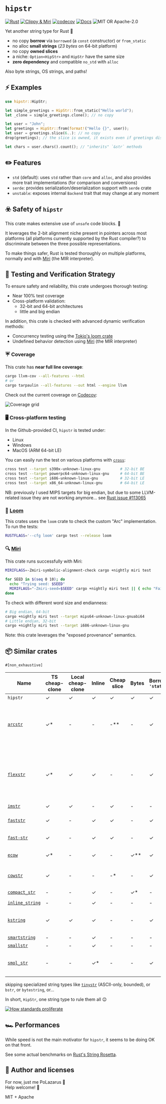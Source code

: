 # `hipstr`

[![Rust](https://github.com/polazarus/hipstr/actions/workflows/basic.yml/badge.svg)](https://github.com/polazarus/hipstr/actions/workflows/basic.yml)
[![Clippy & Miri](https://github.com/polazarus/hipstr/actions/workflows/analysis.yml/badge.svg)](https://github.com/polazarus/hipstr/actions/workflows/analysis.yml)
[![codecov](https://codecov.io/gh/polazarus/hipstr/branch/main/graph/badge.svg?token=Z7YUHB4YUD)](https://codecov.io/gh/polazarus/hipstr)
[![Docs](https://img.shields.io/docsrs/hipstr)](https://docs.rs/hipstr)
![MIT OR Apache-2.0](https://img.shields.io/crates/l/hipstr)

Yet another string type for Rust 🦀

- no copy **borrow** via `borrowed` (a `const` constructor) or `from_static`
- no alloc **small strings** (_23 bytes_ on 64-bit platform)
- no copy **owned slices**
- a niche: `Option<HipStr>` and `HipStr` have the same size
- **zero dependency** and compatible `no_std` with `alloc`

Also byte strings, OS strings, and paths!

## ⚡ Examples

```rust
use hipstr::HipStr;

let simple_greetings = HipStr::from_static("Hello world");
let _clone = simple_greetings.clone(); // no copy

let user = "John";
let greetings = HipStr::from(format!("Hello {}", user));
let user = greetings.slice(6..): // no copy
drop(greetings); // the slice is owned, it exists even if greetings disappear

let chars = user.chars().count(); // "inherits" `&str` methods
```

## ✏️ Features

- `std` (default): uses `std` rather than `core` and `alloc`, and also provides more trait implementations (for comparison and conversions)
- `serde`: provides serialization/deserialization support with `serde` crate
- `unstable`: exposes internal `Backend` trait that may change at any moment

## ☣️ Safety of `hipstr`

This crate makes extensive use of `unsafe` code blocks. 🤷

It leverages the 2-bit alignment niche present in pointers across most platforms (all platforms currently supported by the Rust compiler?) to discriminate between the three possible representations.

To make things safer, Rust is tested thoroughly on multiple platforms, normally and with [Miri] (the MIR interpreter).

## 🧪 Testing and Verification Strategy

To ensure safety and reliability, this crate undergoes thorough testing:

- Near 100% test coverage
- Cross-platform validation:
  - 32-bit and 64-bit architectures
  - little and big endian

In addition, this crate is checked with advanced dynamic verification methods:

- Concurrency testing using the [Tokio's loom crate][loom]
- Undefined behavior detection using [Miri] (the MIR interpreter)

### ☔ Coverage

This crate has **near full line coverage**:

```bash
cargo llvm-cov --all-features --html
# or
cargo tarpaulin --all-features --out html --engine llvm
```

Check out the current coverage on [Codecov]:

![Coverage grid](https://codecov.io/gh/polazarus/hipstr/branch/main/graphs/tree.svg?token=Z7YUHB4YUD)

### 🖥️ Cross-platform testing

In the Github-provided CI, `hipstr` is tested under:

- Linux
- Windows
- MacOS (ARM 64-bit LE)

You can easily run the test on various platforms with [`cross`]:

```bash
cross test --target s390x-unknown-linux-gnu         # 32-bit BE
cross test --target powerpc64-unknown-linux-gnu     # 64-bit BE
cross test --target i686-unknown-linux-gnu          # 32-bit LE
cross test --target x86_64-unknown-linux-gnu        # 64-bit LE
```

NB: previously I used MIPS targets for big endian, but due to some LLVM-related issue they are not working anymore… see [Rust issue #113065](https://github.com/rust-lang/rust/issues/113065)

### 🧵 [Loom]

This crates uses the `loom` crate to check the custom "Arc" implementation. To run the tests:

```bash
RUSTFLAGS='--cfg loom' cargo test --release loom
```

### 🔍 [Miri]

This crate runs successfully with Miri:

```bash
MIRIFLAGS=-Zmiri-symbolic-alignment-check cargo +nightly miri test

for SEED in $(seq 0 10); do
  echo "Trying seed: $SEED"
  MIRIFLAGS="-Zmiri-seed=$SEED" cargo +nightly miri test || { echo "Failing seed: $SEED"; break; };
done
```

To check with different word size and endianness:

```bash
# Big endian, 64-bit
cargo +nightly miri test --target mips64-unknown-linux-gnuabi64
# Little endian, 32-bit
cargo +nightly miri test --target i686-unknown-linux-gnu
```

Note: this crate leverages the "exposed provenance" semantics.

## 📦 Similar crates

`#[non_exhaustive]`

| Name                                                           | TS cheap-clone | Local cheap-clone | Inline | Cheap slice | Bytes | Borrow `'static` | Borrow any `'a` | Comment                                                                                            |
| -------------------------------------------------------------- | -------------- | ----------------- | ------ | ----------- | ----- | ---------------- | :-------------- | -------------------------------------------------------------------------------------------------- |
| `hipstr`                                                       | ✓              | ✓                 | ✓      | ✓           | ✓     | ✓                | ✓               | obviously!                                                                                         |
| [`arcstr`](https://github.com/thomcc/arcstr)                   | ✓\*            | -                 | -      | -\*\*       | -     | ✓                | -               | \*use a custom thin `Arc`, \*\*heavy slice (with dedicated substring type)                         |
| [`flexstr`](https://github.com/nu11ptr/flexstr)                | ✓\*            | ✓                 | ✓      | -           | -     | ✓                | -               | \*use `(A)rc<str>` instead of `(A)rc<String>` (remove a level of indirection but use fat pointers) |
| [`imstr`](https://github.com/xfbs/imstr)                       | ✓              | ✓                 | -      | ✓           | -     | -                | -               |                                                                                                    |
| [`faststr`](https://github.com/volo-rs/faststr)                | ✓              | -                 | ✓      | ✓           | -     | ✓                | -               | zero-doc with complex API                                                                          |
| [`fast-str`](https://github.com/xxXyh1908/rust-fast-str)       | ✓              | -                 | ✓      | ✓           | -     | ✓                | -               | inline repr is opt-in                                                                              |
| [`ecow`](https://github.com/typst/ecow)                        | ✓\*            | -                 | ✓      | -           | ✓\*\* | ✓                | -               | \*on two words only 🤤, \*\*even any `T`                                                           |
| [`cowstr`](https://git.pipapo.org/cehteh/cowstr.git)           | ✓              | -                 | -      | -\*         | -     | ✓                | -\*\*           | \*heavy slice, \*\*contrary to its name                                                            |
| [`compact_str`](https://github.com/parkmycar/compact_str)      | -              | -                 | ✓      | -           | ✓\*   | -                | -               | \*opt-in via `smallvec`                                                                            |
| [`inline_string`](https://github.com/fitzgen/inlinable_string) | -              | -                 | ✓      | -           | -     | -                | -               |                                                                                                    |
| [`kstring`](https://docs.rs/kstring/latest/kstring/)           | ✓              | ✓                 | ✓      | -           | -     | ✓                | ✓\*             | safe mode, use boxed strings; \* with second type                                                  |
| [`smartstring`](https://github.com/bodil/smartstring)          | -              | -                 | ✓      | -           | -     | -                | -               |                                                                                                    |
| [`smallstr`](https://github.com/murarth/smallstr)              | -              | -                 | ✓      | -           | -     | -                | -               |                                                                                                    |
| [`smol_str`](https://github.com/rust-analyzer/smol_str)        | -              | -                 | ✓\*    | -           | -     | ✓                | -               | \*but only inline string, here for reference                                                       |

skipping specialized string types like
[`tinystr`](https://github.com/unicode-org/icu4x) (ASCII-only, bounded), or
`bstr`, or `bytestring`, or...

In short, `HipStr`, one string type to rule them all 😉

[![How standards proliferate](https://imgs.xkcd.com/comics/standards.png)](https://xkcd.com/927/)

## 🏎️ Performances

While speed is not the main motivator for `hipstr`, it seems to be doing OK on that front.

See some actual benchmarks on [Rust's String Rosetta].

## 📖 Author and licenses

For now, just me PoLazarus 👻 \
Help welcome! 🚨

MIT + Apache

[codecov]: https://app.codecov.io/gh/polazarus/hipstr
[miri]: https://github.com/rust-lang/miri
[`cross`]: https://github.com/cross-rs/cross
[loom]: https://github.com/tokio-rs/loom
[Rust's String Rosetta]: https://github.com/rosetta-rs/string-rosetta-rs
